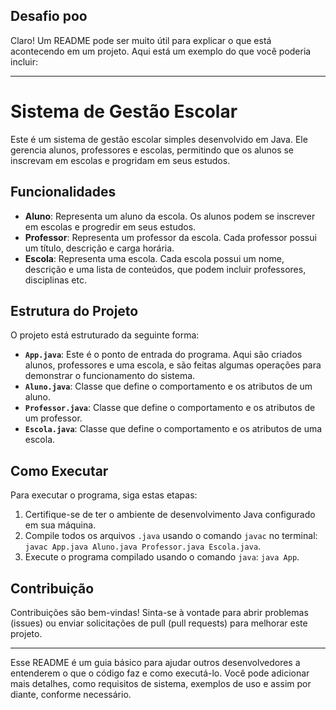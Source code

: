 ## Desafio poo 

Claro! Um README pode ser muito útil para explicar o que está acontecendo em um projeto. Aqui está um exemplo do que você poderia incluir:

---

# Sistema de Gestão Escolar

Este é um sistema de gestão escolar simples desenvolvido em Java. Ele gerencia alunos, professores e escolas, permitindo que os alunos se inscrevam em escolas e progridam em seus estudos.

## Funcionalidades

- **Aluno**: Representa um aluno da escola. Os alunos podem se inscrever em escolas e progredir em seus estudos.
- **Professor**: Representa um professor da escola. Cada professor possui um título, descrição e carga horária.
- **Escola**: Representa uma escola. Cada escola possui um nome, descrição e uma lista de conteúdos, que podem incluir professores, disciplinas etc.

## Estrutura do Projeto

O projeto está estruturado da seguinte forma:

- **`App.java`**: Este é o ponto de entrada do programa. Aqui são criados alunos, professores e uma escola, e são feitas algumas operações para demonstrar o funcionamento do sistema.
- **`Aluno.java`**: Classe que define o comportamento e os atributos de um aluno.
- **`Professor.java`**: Classe que define o comportamento e os atributos de um professor.
- **`Escola.java`**: Classe que define o comportamento e os atributos de uma escola.

## Como Executar

Para executar o programa, siga estas etapas:

1. Certifique-se de ter o ambiente de desenvolvimento Java configurado em sua máquina.
2. Compile todos os arquivos `.java` usando o comando `javac` no terminal: `javac App.java Aluno.java Professor.java Escola.java`.
3. Execute o programa compilado usando o comando `java`: `java App`.

## Contribuição

Contribuições são bem-vindas! Sinta-se à vontade para abrir problemas (issues) ou enviar solicitações de pull (pull requests) para melhorar este projeto.

---

Esse README é um guia básico para ajudar outros desenvolvedores a entenderem o que o código faz e como executá-lo. Você pode adicionar mais detalhes, como requisitos de sistema, exemplos de uso e assim por diante, conforme necessário.
